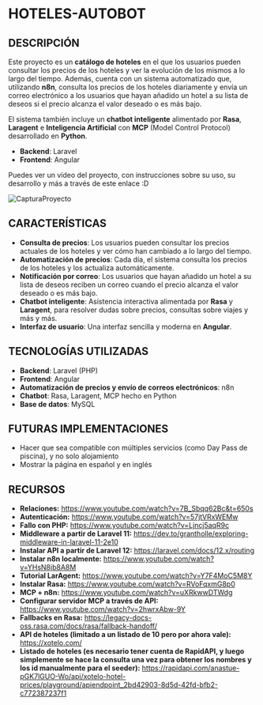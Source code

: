 # HOTELES-AUTOBOT

## DESCRIPCIÓN

Este proyecto es un **catálogo de hoteles** en el que los usuarios pueden consultar los precios de los hoteles y ver la evolución de los mismos a lo largo del tiempo. Además, cuenta con un sistema automatizado que, utilizando **n8n**, consulta los precios de los hoteles diariamente y envía un correo electrónico a los usuarios que hayan añadido un hotel a su lista de deseos si el precio alcanza el valor deseado o es más bajo.

El sistema también incluye un **chatbot inteligente** alimentado por **Rasa**, **Laragent** e **Inteligencia Artificial** con **MCP** (Model Control Protocol) desarrollado en **Python**.

- **Backend**: Laravel
- **Frontend**: Angular

Puedes ver un vídeo del proyecto, con instrucciones sobre su uso, su desarrollo y más a través de este enlace :D

![CapturaProyecto](https://github.com/user-attachments/assets/dd1eff85-a8b4-458a-8675-ae9642d9b4fb)

## CARACTERÍSTICAS

- **Consulta de precios**: Los usuarios pueden consultar los precios actuales de los hoteles y ver cómo han cambiado a lo largo del tiempo.
- **Automatización de precios**: Cada día, el sistema consulta los precios de los hoteles y los actualiza automáticamente.
- **Notificación por correo**: Los usuarios que hayan añadido un hotel a su lista de deseos reciben un correo cuando el precio alcanza el valor deseado o es más bajo.
- **Chatbot inteligente**: Asistencia interactiva alimentada por **Rasa** y **Laragent**, para resolver dudas sobre precios, consultas sobre viajes y más y más.
- **Interfaz de usuario**: Una interfaz sencilla y moderna en **Angular**.

## TECNOLOGÍAS UTILIZADAS

- **Backend**: Laravel (PHP)
- **Frontend**: Angular
- **Automatización de precios y envío de correos electrónicos**: n8n
- **Chatbot**: Rasa, Laragent, MCP hecho en Python
- **Base de datos**: MySQL

## FUTURAS IMPLEMENTACIONES
- Hacer que sea compatible con múltiples servicios (como Day Pass de piscina), y no solo alojamiento
- Mostrar la página en español y en inglés

## RECURSOS
- **Relaciones:** https://www.youtube.com/watch?v=7B_Sbqq62Bc&t=650s
- **Autenticación:** https://www.youtube.com/watch?v=57jtVRxWEMw
- **Fallo con PHP:** https://www.youtube.com/watch?v=Ljncj5aqR9c
- **Middleware a partir de Laravel 11:** https://dev.to/grantholle/exploring-middleware-in-laravel-11-2e10
- **Instalar API a partir de Laravel 12:** https://laravel.com/docs/12.x/routing
- **Instalar n8n localmente:** https://www.youtube.com/watch?v=YHsN8jb8A8M
- **Tutorial LarAgent:** https://www.youtube.com/watch?v=Y7F4MoC5M8Y
- **Instalar Rasa:** https://www.youtube.com/watch?v=RVoFqxmG8p0
- **MCP + n8n:** https://www.youtube.com/watch?v=uXRkwwDTWdg
- **Configurar servidor MCP a través de API:** https://www.youtube.com/watch?v=2hwrxAbw-9Y
- **Fallbacks en Rasa:** https://legacy-docs-oss.rasa.com/docs/rasa/fallback-handoff/
- **API de hoteles (limitado a un listado de 10 pero por ahora vale):** https://xotelo.com/
- **Listado de hoteles (es necesario tener cuenta de RapidAPI, y luego simplemente se hace la consulta una vez para obtener los nombres y los id manualmente para el seeder):** https://rapidapi.com/anastue-pGK7lGUO-Wo/api/xotelo-hotel-prices/playground/apiendpoint_2bd42903-8d5d-42fd-bfb2-c772387237f1
